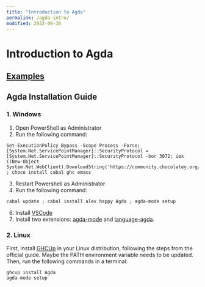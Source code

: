 ```yaml
---
title: "Introduction to Agda"
permalink: /agda-intro/
modified: 2022-09-30
---
```


# Introduction to Agda

## [Examples](https://dvmcarpena.com/files/agda-examples.zip)

## Agda Installation Guide

### 1. Windows

 1. Open PowerShell as Administrator
 2. Run the following command:
```shell
Set-ExecutionPolicy Bypass -Scope Process -Force; [System.Net.ServicePointManager]::SecurityProtocol = [System.Net.ServicePointManager]::SecurityProtocol -bor 3072; iex ((New-Object System.Net.WebClient).DownloadString('https://community.chocolatey.org/install.ps1')) ; choco install cabal ghc emacs
```

 3. Restart Powershell as Administrator
 4. Run the following command:
```shell
cabal update ; cabal install alex happy Agda ; agda-mode setup
```

 6. Install [VSCode](https://code.visualstudio.com)
 7. Install two extensions: [agda-mode](https://marketplace.visualstudio.com/items?itemName=banacorn.agda-mode) and [language-agda](https://marketplace.visualstudio.com/items?itemName=j-mueller.agda).

### 2. Linux

First, install [GHCUp](https://www.haskell.org/ghcup) in your Linux distribution, following the steps from the official guide. Maybe the PATH environment variable needs to be updated. Then, run the following commands in a terminal:

```shell
ghcup install Agda
agda-mode setup
```


<!-- ## 2. ALS (VSCode)

### 2.1. Windows

 1. Open PowerShell as Administrator
 2. Run the following command:
```shell
Set-ExecutionPolicy Bypass -Scope Process -Force; [System.Net.ServicePointManager]::SecurityProtocol = [System.Net.ServicePointManager]::SecurityProtocol -bor 3072; iex ((New-Object System.Net.WebClient).DownloadString('https://community.chocolatey.org/install.ps1')) ; choco install ghc
```

 6. Install [VSCode](https://code.visualstudio.com)
 7. Install two extensions: [agda-mode](https://marketplace.visualstudio.com/items?itemName=banacorn.agda-mode) and [language-agda](https://marketplace.visualstudio.com/items?itemName=j-mueller.agda).
 8. Activate the experimental lanaguage server of agda-mode.

### 2.2. Linux

First, install [GHCUp](https://www.haskell.org/ghcup) in your Linux distribution, following the steps from the official guide. Maybe the PATH environment variable needs to be updated. Then, run the following commands in a terminal:

```
ghcup install stack
git clone https://github.com/banacorn/agda-language-server.git
cd agda-language-server && stack install && cd ..
``` -->
